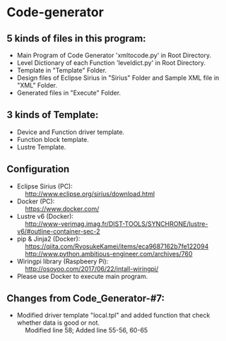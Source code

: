 # Code-generator
## 5 kinds of files in this program:
* Main Program of Code Generator 'xmltocode.py' in Root Directory. <br />
* Level Dictionary of each Function 'leveldict.py' in Root Directory. <br />
* Template in "Template" Folder. <br />
* Design files of Eclipse Sirius in "Sirius" Folder and Sample XML file in "XML" Folder. <br />
* Generated files in "Execute" Folder. <br />

## 3 kinds of Template:
* Device and Function driver template. <br />
* Function block template. <br />
* Lustre Template.

## Configuration
* Eclipse Sirius (PC): <br/>
&emsp; http://www.eclipse.org/sirius/download.html <br />
* Docker (PC): <br />
&emsp; https://www.docker.com/ <br />
* Lustre v6 (Docker): <br />
&emsp; http://www-verimag.imag.fr/DIST-TOOLS/SYNCHRONE/lustre-v6/#outline-container-sec-2 <br />
* pip & Jinja2 (Docker): <br />
&emsp; https://qiita.com/RyosukeKamei/items/eca9687162b7fe122094 <br />
&emsp; http://www.python.ambitious-engineer.com/archives/760 <br />
* Wiringpi library (Raspbeery Pi): <br />
&emsp; http://osoyoo.com/2017/06/22/intall-wiringpi/ <br />
* Please use Docker to execute main program. 

## Changes from Code_Generator-#7:
* Modified driver template "local.tpl" and added function that check whether data is good or not. <br />
&emsp; Modified line 58; Added line 55-56, 60-65 <br />
